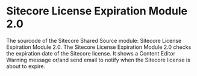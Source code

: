 Sitecore License Expiration Module 2.0
==================================

The sourcode of the Sitecore Shared Source module: Sitecore License Expiration Module 2.0. The Sitecore License Expiration Module 2.0 checks the expiration date of the Sitecore license. It shows a Content Editor Warning message or/and send email to notify when the Sitecore license is about to expire.
